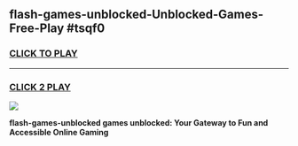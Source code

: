 
## flash-games-unblocked-Unblocked-Games-Free-Play #tsqf0
<h3>
<a href="https://us.freeplayer.one?title=flash-games-unblocked&ref=9M">CLICK TO PLAY</a></h3>
<hr>

<h3>
<a href="https://us.freeplayer.one?title=flash-games-unblocked&ref=9M">CLICK 2 PLAY</a>
  
</h3>

<a href="https://us.freeplayer.one?title=flash-games-unblocked&ref=9M"><img src="https://clearcache.store/games.png"></a>


**flash-games-unblocked games unblocked: Your Gateway to Fun and Accessible Online Gaming**

